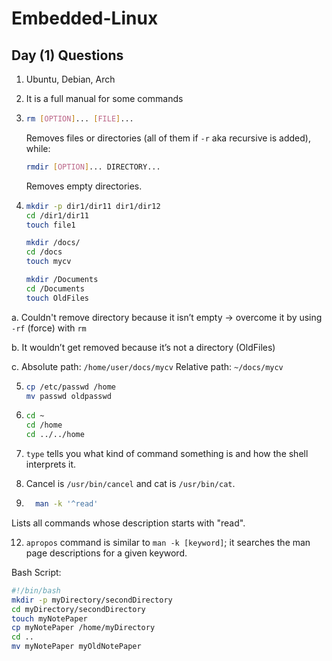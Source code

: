 # Embedded-Linux
## Day (1) Questions

1. Ubuntu, Debian, Arch

2. It is a full manual for some commands

3. ```bash
   rm [OPTION]... [FILE]...
   ````
   Removes files or directories (all of them if `-r` aka recursive is added), while:

   ```bash
   rmdir [OPTION]... DIRECTORY...
   ````

   Removes empty directories.
4. ```bash
   mkdir -p dir1/dir11 dir1/dir12
   cd /dir1/dir11
   touch file1
   ````
   
   ```bash
   mkdir /docs/
   cd /docs
   touch mycv
   ````

   ```bash
   mkdir /Documents
   cd /Documents
   touch OldFiles
   ````
   
a. Couldn't remove directory because it isn’t empty → overcome it by using `-rf` (force) with `rm`

b. It wouldn’t get removed because it’s not a directory (OldFiles)


c. Absolute path: `/home/user/docs/mycv`
   Relative path: `~/docs/mycv`

5. ```bash
   cp /etc/passwd /home
   mv passwd oldpasswd
   ````
   
6. ```bash
   cd ~
   cd /home
   cd ../../home

   ````

9. `type` tells you what kind of command something is and how the shell interprets it.

10. Cancel is `/usr/bin/cancel` and cat is `/usr/bin/cat`.

11. ```bash
      man -k '^read'
      ````
   Lists all commands whose description starts with "read".

12. `apropos` command is similar to `man -k [keyword]`; it searches the man page descriptions for a given keyword.

Bash Script:

```bash
#!/bin/bash
mkdir -p myDirectory/secondDirectory
cd myDirectory/secondDirectory
touch myNotePaper
cp myNotePaper /home/myDirectory
cd ..
mv myNotePaper myOldNotePaper
```
